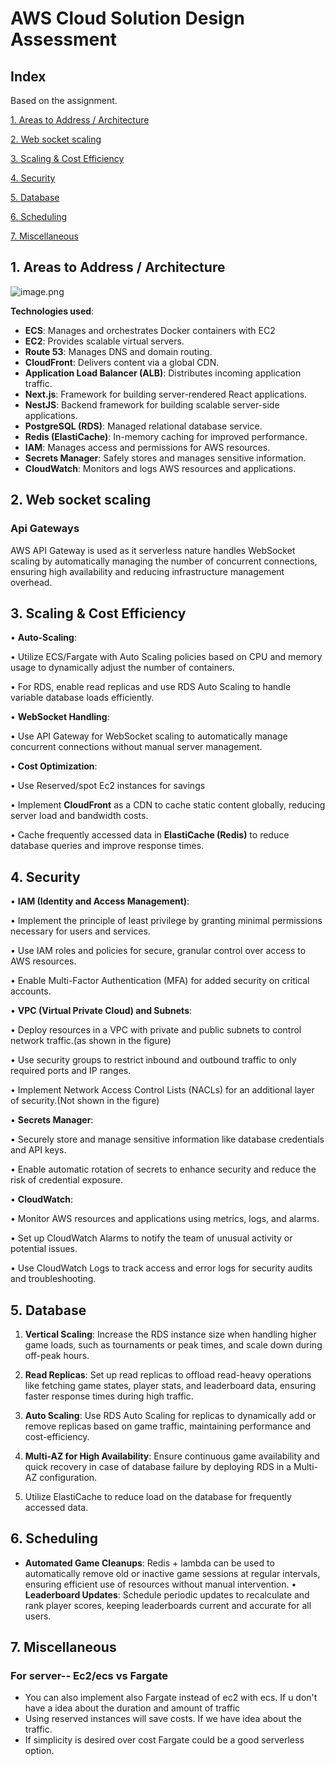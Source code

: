 # AWS Cloud Solution Design Assessment

## Index 
Based on the assignment.

 [﻿1. Areas to Address / Architecture](https://app.eraser.io/workspace/LXyWDIR0FnhhI3qyr58x#k63luBNs44BG2ZsrbFS4t) 

 [﻿2. Web socket scaling](https://app.eraser.io/workspace/LXyWDIR0FnhhI3qyr58x#K6PeO2XIaXtcVLz58mdpX) 

 [﻿3. Scaling & Cost Efficiency ](https://app.eraser.io/workspace/LXyWDIR0FnhhI3qyr58x#fV23ysPdagzfaaFpVIXC2) 

 [﻿4. Security ](https://app.eraser.io/workspace/LXyWDIR0FnhhI3qyr58x#ZiSp_FxmBMU4fiY5DtqJA) 

 [﻿5. Database ](https://app.eraser.io/workspace/LXyWDIR0FnhhI3qyr58x#CrPmzObHiTk6V2UED8_dI) 

 [﻿6. Scheduling ](https://app.eraser.io/workspace/LXyWDIR0FnhhI3qyr58x#hwuT0vhWRlE5qx7_fzon3) 

 [﻿7. Miscellaneous](https://app.eraser.io/workspace/LXyWDIR0FnhhI3qyr58x#JaqFQ66rYNUtx85mmpUo_) 

## 1. Areas to Address / Architecture
![image.png](https://eraser.imgix.net/workspaces/LXyWDIR0FnhhI3qyr58x/Wj1jhlmToeb6zuLN9H866cyMv1L2/2sTvTDPim4r7t0aMW6yQA.png?ixlib=js-3.7.0 "image.png")

**Technologies used**: 

- **ECS**: Manages and orchestrates Docker containers with EC2
- **EC2**: Provides scalable virtual servers.
- **Route 53**: Manages DNS and domain routing.
- **CloudFront**: Delivers content via a global CDN.
- **Application Load Balancer (ALB)**: Distributes incoming application traffic.
- **Next.js**: Framework for building server-rendered React applications.
- **NestJS**: Backend framework for building scalable server-side applications.
- **PostgreSQL (RDS)**: Managed relational database service.
- **Redis (ElastiCache)**: In-memory caching for improved performance.
- **IAM**: Manages access and permissions for AWS resources.
- **Secrets Manager**: Safely stores and manages sensitive information.
- **CloudWatch**: Monitors and logs AWS resources and applications.
## 2. Web socket scaling
### Api Gateways
AWS API Gateway is used as it serverless nature handles WebSocket scaling by automatically managing the number of concurrent connections, ensuring high availability and reducing infrastructure management overhead. 

## 3. Scaling & Cost Efficiency 
 • **Auto-Scaling**:

 • Utilize ECS/Fargate with Auto Scaling policies based on CPU and memory usage to dynamically adjust the number of containers.

 • For RDS, enable read replicas and use RDS Auto Scaling to handle variable database loads efficiently.

 • **WebSocket Handling**:

 • Use API Gateway for WebSocket scaling to automatically manage concurrent connections without manual server management.

 • **Cost Optimization**:

 • Use Reserved/spot Ec2 instances for savings

 • Implement **CloudFront** as a CDN to cache static content globally, reducing server load and bandwidth costs.

 • Cache frequently accessed data in **ElastiCache (Redis)** to reduce database queries and improve response times.

## 4. Security 
 • **IAM (Identity and Access Management)**:

 • Implement the principle of least privilege by granting minimal permissions necessary for users and services.

 • Use IAM roles and policies for secure, granular control over access to AWS resources.

 • Enable Multi-Factor Authentication (MFA) for added security on critical accounts.

 • **VPC (Virtual Private Cloud) and Subnets**:

 • Deploy resources in a VPC with private and public subnets to control network traffic.(as shown in the figure)

 • Use security groups to restrict inbound and outbound traffic to only required ports and IP ranges.

 • Implement Network Access Control Lists (NACLs) for an additional layer of security.(Not shown in the figure)

 • **Secrets Manager**:

 • Securely store and manage sensitive information like database credentials and API keys.

 • Enable automatic rotation of secrets to enhance security and reduce the risk of credential exposure.

 • **CloudWatch**:

 • Monitor AWS resources and applications using metrics, logs, and alarms.

 • Set up CloudWatch Alarms to notify the team of unusual activity or potential issues.

 • Use CloudWatch Logs to track access and error logs for security audits and troubleshooting.

## 5. Database 
 1. **Vertical Scaling**: Increase the RDS instance size when handling higher game loads, such as tournaments or peak times, and scale down during off-peak hours.

 2. **Read Replicas**: Set up read replicas to offload read-heavy operations like fetching game states, player stats, and leaderboard data, ensuring faster response times during high traffic.

 3. **Auto Scaling**: Use RDS Auto Scaling for replicas to dynamically add or remove replicas based on game traffic, maintaining performance and cost-efficiency.

 4. **Multi-AZ for High Availability**: Ensure continuous game availability and quick recovery in case of database failure by deploying RDS in a Multi-AZ configuration.

 5. Utilize ElastiCache to reduce load on the database for frequently accessed data.

## 6. Scheduling 
-  **Automated Game Cleanups**: Redis + lambda can be used to automatically remove old or inactive game sessions at regular intervals, ensuring efficient use of resources without manual intervention.
 • **Leaderboard Updates**: Schedule periodic updates to recalculate and      rank player scores, keeping leaderboards current and accurate for all users.

## 7. Miscellaneous
### For server-- Ec2/ecs vs Fargate
- You can also implement also Fargate instead of ec2 with ecs. If u don't have a idea about the duration and amount of traffic
- Using reserved instances will save costs. If we have idea about the traffic.
- If simplicity is desired over cost Fargate could be a good serverless option.




